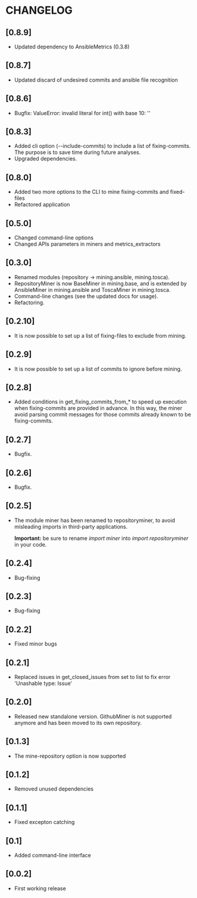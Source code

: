 # CHANGELOG

## [0.8.9]
- Updated dependency to AnsibleMetrics (0.3.8)

## [0.8.7]
- Updated discard of undesired commits and ansible file recognition

## [0.8.6]
- Bugfix: ValueError: invalid literal for int() with base 10: ''

## [0.8.3]
- Added cli option (--include-commits) to include a list of fixing-commits. The purpose is to save time during future
analyses.
- Upgraded dependencies.

## [0.8.0]
- Added two more options to the CLI to mine fixing-commits and fixed-files
- Refactored application

## [0.5.0]
- Changed command-line options
- Changed APIs parameters in miners and metrics_extractors

## [0.3.0]
- Renamed modules (repository -> mining.ansible, mining.tosca).
- RepositoryMiner is now BaseMiner in mining.base, and is extended by AnsibleMiner in mining.ansible and ToscaMiner in mining.tosca.
- Command-line changes (see the updated docs for usage).
- Refactoring.

## [0.2.10]
- It is now possible to set up a list of fixing-files to exclude from mining.

## [0.2.9]
- It is now possible to set up a list of commits to ignore before mining.

## [0.2.8]
- Added conditions in get_fixing_commits_from_* to speed up execution when fixing-commits are provided in advance. 
In this way, the miner avoid parsing commit messages for those commits already known to be fixing-commits.

## [0.2.7]
- Bugfix.

## [0.2.6]
- Bugfix.
  
## [0.2.5]
- The module miner has been renamed to repositoryminer, to avoid misleading imports in third-party applications.
  
  **Important:** be sure to rename *import miner* into *import repositoryminer* in your code.

## [0.2.4]
- Bug-fixing

## [0.2.3]
- Bug-fixing

## [0.2.2]
- Fixed minor bugs

## [0.2.1]
- Replaced issues in get_closed_issues from set to list to fix error 'Unashable type: Issue'

## [0.2.0]
- Released new standalone version. GithubMiner is not supported anymore and has been moved to its own repository.

## [0.1.3]
- The mine-repository option is now supported

## [0.1.2]
- Removed unused dependencies

## [0.1.1]
- Fixed excepton catching

## [0.1]
- Added command-line interface

## [0.0.2]
- First working release